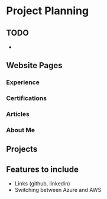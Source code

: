# Project Planning

## TODO

-

## Website Pages

### Experience

### Certifications

### Articles

### About Me

## Projects

## Features to include

- Links (github, linkedin)
- Switching between Azure and AWS
